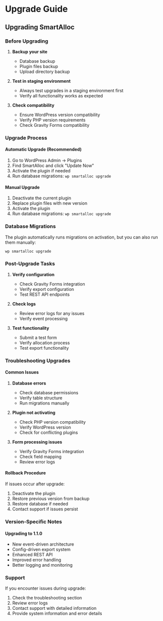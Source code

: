 # Upgrade Guide

## Upgrading SmartAlloc

### Before Upgrading

1. **Backup your site**
   - Database backup
   - Plugin files backup
   - Upload directory backup

2. **Test in staging environment**
   - Always test upgrades in a staging environment first
   - Verify all functionality works as expected

3. **Check compatibility**
   - Ensure WordPress version compatibility
   - Verify PHP version requirements
   - Check Gravity Forms compatibility

### Upgrade Process

#### Automatic Upgrade (Recommended)

1. Go to WordPress Admin → Plugins
2. Find SmartAlloc and click "Update Now"
3. Activate the plugin if needed
4. Run database migrations: `wp smartalloc upgrade`

#### Manual Upgrade

1. Deactivate the current plugin
2. Replace plugin files with new version
3. Activate the plugin
4. Run database migrations: `wp smartalloc upgrade`

### Database Migrations

The plugin automatically runs migrations on activation, but you can also run them manually:

```bash
wp smartalloc upgrade
```

### Post-Upgrade Tasks

1. **Verify configuration**
   - Check Gravity Forms integration
   - Verify export configuration
   - Test REST API endpoints

2. **Check logs**
   - Review error logs for any issues
   - Verify event processing

3. **Test functionality**
   - Submit a test form
   - Verify allocation process
   - Test export functionality

### Troubleshooting Upgrades

#### Common Issues

1. **Database errors**
   - Check database permissions
   - Verify table structure
   - Run migrations manually

2. **Plugin not activating**
   - Check PHP version compatibility
   - Verify WordPress version
   - Check for conflicting plugins

3. **Form processing issues**
   - Verify Gravity Forms integration
   - Check field mapping
   - Review error logs

#### Rollback Procedure

If issues occur after upgrade:

1. Deactivate the plugin
2. Restore previous version from backup
3. Restore database if needed
4. Contact support if issues persist

### Version-Specific Notes

#### Upgrading to 1.1.0

- New event-driven architecture
- Config-driven export system
- Enhanced REST API
- Improved error handling
- Better logging and monitoring

### Support

If you encounter issues during upgrade:

1. Check the troubleshooting section
2. Review error logs
3. Contact support with detailed information
4. Provide system information and error details 